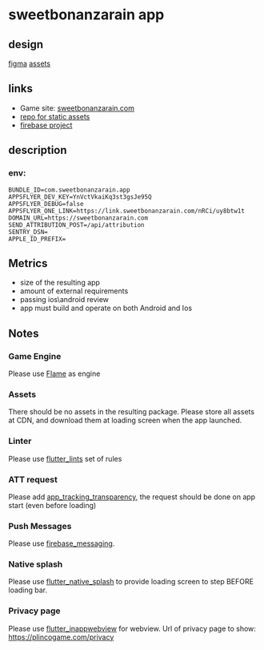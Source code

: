 # sweetbonanzarain app

## design

[figma](https://www.figma.com/file/vvY469gPjcqoG0vKuM8y0s/Sweet-Bonanza-Rain?type=design&node-id=0-1&mode=design&t=z51l81YXrEDYY3NT-0)
[assets]()

## links
- Game site: [sweetbonanzarain.com](https://sweetbonanzarain.com)
- [repo for static assets](https://github.com/NodeArt/sweetbonanzarain.com/tree/main/static/assets)
- [firebase project](https://console.firebase.google.com/project/sweetbonanzarain-com/overview)

## description

### env:

```Shell
BUNDLE_ID=com.sweetbonanzarain.app
APPSFLYER_DEV_KEY=YnVctVkaiKq3st3gsJe95Q
APPSFLYER_DEBUG=false
APPSFLYER_ONE_LINK=https://link.sweetbonanzarain.com/nRCi/uy8btw1t
DOMAIN_URL=https://sweetbonanzarain.com
SEND_ATTRIBUTION_POST=/api/attribution
SENTRY_DSN=
APPLE_ID_PREFIX=
```

## Metrics
- size of the resulting app
- amount of external requirements
- passing ios\android review
- app must build and operate on both Android and Ios

## Notes
### Game Engine
Please use [Flame](https://pub.dev/packages/flame) as engine
### Assets
There should be no assets in the resulting package. Please store all assets at CDN, and download them at loading screen when the app launched.
### Linter
Please use [flutter_lints](https://pub.dev/packages/flutter_lints) set of rules
### ATT request
Please add [app_tracking_transparency](https://pub.dev/packages/app_tracking_transparency), the request should be done on app start (even before loading)
### Push Messages
Please use [firebase_messaging](https://pub.dev/packages/firebase_messaging).
### Native splash
Please use [flutter_native_splash](https://pub.dev/packages/flutter_native_splash) to provide loading screen to step BEFORE loading bar.
### Privacy page
Please use [flutter_inappwebview](https://pub.dev/packages/flutter_inappwebview) for webview. Url of privacy page to show: https://plincogame.com/privacy
